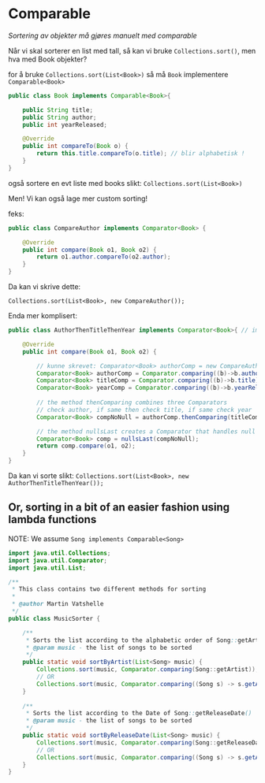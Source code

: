 # Comparable

*Sortering av objekter må gjøres manuelt med comparable*

Når vi skal sorterer en list med tall, så kan vi bruke `Collections.sort()`, men hva med Book objekter?

for å bruke `Collections.sort(List<Book>)` så må `Book` implementere `Comparable<Book>`

```java
public class Book implements Comparable<Book>{

    public String title;
	public String author;
    public int yearReleased;

	@Override
	public int compareTo(Book o) {
		return this.title.compareTo(o.title); // blir alphabetisk !
	}
}
```
også sortere en evt liste med books slikt:
`Collections.sort(List<Book>)`

Men! Vi kan også lage mer custom sorting!

feks:

```java
public class CompareAuthor implements Comparator<Book> {

	@Override
	public int compare(Book o1, Book o2) {
		return o1.author.compareTo(o2.author);
	}
}
```
Da kan vi skrive dette:

`Collections.sort(List<Book>, new CompareAuthor());`

Enda mer komplisert:

```java
public class AuthorThenTitleThenYear implements Comparator<Book>{ // implements COMPARATOR

	@Override
	public int compare(Book o1, Book o2) {

		// kunne skrevet: Comparator<Book> authorComp = new CompareAuthor();
		Comparator<Book> authorComp = Comparator.comparing((b)->b.author);
		Comparator<Book> titleComp = Comparator.comparing((b)->b.title);
		Comparator<Book> yearComp = Comparator.comparing((b)->b.yearReleased);
		
		// the method thenComparing combines three Comparators
		// check author, if same then check title, if same check year
		Comparator<Book> compNoNull = authorComp.thenComparing(titleComp).thenComparing(yearComp);

		// the method nullsLast creates a Comparator that handles null (null always last)
		Comparator<Book> comp = nullsLast(compNoNull);
		return comp.compare(o1, o2);
	}	
}
```

Da kan vi sorte slikt:
`Collections.sort(List<Book>, new AuthorThenTitleThenYear());`

## Or, sorting in a bit of an easier fashion using lambda functions

NOTE: We assume `Song implements Comparable<Song>`

```java
import java.util.Collections;
import java.util.Comparator;
import java.util.List;

/**
 * This class contains two different methods for sorting
 * 
 * @author Martin Vatshelle
 */
public class MusicSorter {

	/**
	 * Sorts the list according to the alphabetic order of Song::getArtistName()
	 * @param music - the list of songs to be sorted
	 */
	public static void sortByArtist(List<Song> music) {
		Collections.sort(music, Comparator.comparing(Song::getArtist));
		// OR
		Collections.sort(music, Comparator.comparing((Song s) -> s.getArtist()));
	}
	
	/**
	 * Sorts the list according to the Date of Song::getReleaseDate()
	 * @param music - the list of songs to be sorted
	 */
	public static void sortByReleaseDate(List<Song> music) {
		Collections.sort(music, Comparator.comparing(Song::getReleaseDate));
		// OR
		Collections.sort(music, Comparator.comparing((Song s) -> s.getArtist()));
	}
}
```